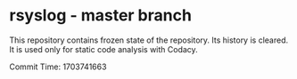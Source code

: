 # rsyslog - master branch

This repository contains frozen state of the repository.
Its history is cleared. It is used only for static code
analysis with Codacy.

Commit Time: 1703741663